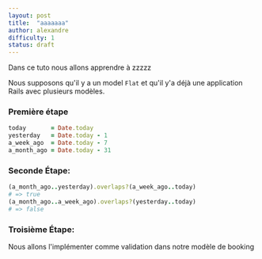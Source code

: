 ```yaml
---
layout: post
title:  "aaaaaaa"
author: alexandre
difficulty: 1
status: draft
---
```


Dans ce tuto nous allons apprendre à zzzzz

Nous supposons qu'il y a un model `Flat` et qu'il y'a déjà une application Rails avec plusieurs modèles.

### Première étape

```ruby
today       = Date.today
yesterday   = Date.today - 1
a_week_ago  = Date.today - 7
a_month_ago = Date.today - 31
```

### Seconde Étape:

```ruby
(a_month_ago..yesterday).overlaps?(a_week_ago..today)
# => true
(a_month_ago..a_week_ago).overlaps?(yesterday..today)
# => false
```
### Troisième Étape:

Nous allons l'implémenter comme validation dans notre modèle de booking


